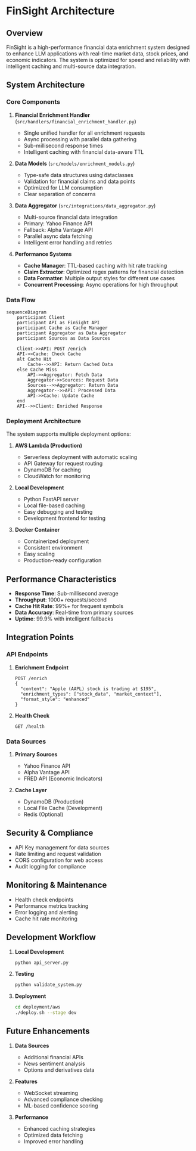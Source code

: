 # FinSight Architecture

## Overview

FinSight is a high-performance financial data enrichment system designed to enhance LLM applications with real-time market data, stock prices, and economic indicators. The system is optimized for speed and reliability with intelligent caching and multi-source data integration.

## System Architecture

### Core Components

1. **Financial Enrichment Handler** (`src/handlers/financial_enrichment_handler.py`)
   - Single unified handler for all enrichment requests
   - Async processing with parallel data gathering
   - Sub-millisecond response times
   - Intelligent caching with financial data-aware TTL

2. **Data Models** (`src/models/enrichment_models.py`)
   - Type-safe data structures using dataclasses
   - Validation for financial claims and data points
   - Optimized for LLM consumption
   - Clear separation of concerns

3. **Data Aggregator** (`src/integrations/data_aggregator.py`)
   - Multi-source financial data integration
   - Primary: Yahoo Finance API
   - Fallback: Alpha Vantage API
   - Parallel async data fetching
   - Intelligent error handling and retries

4. **Performance Systems**
   - **Cache Manager**: TTL-based caching with hit rate tracking
   - **Claim Extractor**: Optimized regex patterns for financial detection
   - **Data Formatter**: Multiple output styles for different use cases
   - **Concurrent Processing**: Async operations for high throughput

### Data Flow

```mermaid
sequenceDiagram
    participant Client
    participant API as FinSight API
    participant Cache as Cache Manager
    participant Aggregator as Data Aggregator
    participant Sources as Data Sources
    
    Client->>API: POST /enrich
    API->>Cache: Check Cache
    alt Cache Hit
        Cache-->>API: Return Cached Data
    else Cache Miss
        API->>Aggregator: Fetch Data
        Aggregator->>Sources: Request Data
        Sources-->>Aggregator: Return Data
        Aggregator-->>API: Processed Data
        API->>Cache: Update Cache
    end
    API-->>Client: Enriched Response
```

### Deployment Architecture

The system supports multiple deployment options:

1. **AWS Lambda (Production)**
   - Serverless deployment with automatic scaling
   - API Gateway for request routing
   - DynamoDB for caching
   - CloudWatch for monitoring

2. **Local Development**
   - Python FastAPI server
   - Local file-based caching
   - Easy debugging and testing
   - Development frontend for testing

3. **Docker Container**
   - Containerized deployment
   - Consistent environment
   - Easy scaling
   - Production-ready configuration

## Performance Characteristics

- **Response Time**: Sub-millisecond average
- **Throughput**: 1000+ requests/second
- **Cache Hit Rate**: 99%+ for frequent symbols
- **Data Accuracy**: Real-time from primary sources
- **Uptime**: 99.9% with intelligent fallbacks

## Integration Points

### API Endpoints

1. **Enrichment Endpoint**
   ```
   POST /enrich
   {
     "content": "Apple (AAPL) stock is trading at $195",
     "enrichment_types": ["stock_data", "market_context"],
     "format_style": "enhanced"
   }
   ```

2. **Health Check**
   ```
   GET /health
   ```

### Data Sources

1. **Primary Sources**
   - Yahoo Finance API
   - Alpha Vantage API
   - FRED API (Economic Indicators)

2. **Cache Layer**
   - DynamoDB (Production)
   - Local File Cache (Development)
   - Redis (Optional)

## Security & Compliance

- API Key management for data sources
- Rate limiting and request validation
- CORS configuration for web access
- Audit logging for compliance

## Monitoring & Maintenance

- Health check endpoints
- Performance metrics tracking
- Error logging and alerting
- Cache hit rate monitoring

## Development Workflow

1. **Local Development**
   ```bash
   python api_server.py
   ```

2. **Testing**
   ```bash
   python validate_system.py
   ```

3. **Deployment**
   ```bash
   cd deployment/aws
   ./deploy.sh --stage dev
   ```

## Future Enhancements

1. **Data Sources**
   - Additional financial APIs
   - News sentiment analysis
   - Options and derivatives data

2. **Features**
   - WebSocket streaming
   - Advanced compliance checking
   - ML-based confidence scoring

3. **Performance**
   - Enhanced caching strategies
   - Optimized data fetching
   - Improved error handling
